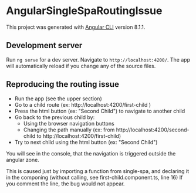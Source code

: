 # AngularSingleSpaRoutingIssue

This project was generated with [Angular CLI](https://github.com/angular/angular-cli) version 8.1.1.

## Development server

Run `ng serve` for a dev server. Navigate to `http://localhost:4200/`. The app will automatically reload if you change any of the source files.

## Reproducing the routing issue

* Run the app (see the upper section)
* Go to a child route (ex: http://localhost:4200/first-child )
* Press the html button (ex: "Second Child") to navigate to another child
* Go back to the previous child by:
    * Using the browser navigation buttons
    * Changing the path manually (ex: from http://localhost:4200/second-child to http://localhost:4200/first-child)
* Try to next child using the html button (ex: "Second Child")

You will see in the console, that the navigation is triggered outside the angular zone.

This is caused just by importing a function from single-spa, and declaring it in the componing (without calling, see first-child.component.ts, line 16)
If you comment the line, the bug would not appear.